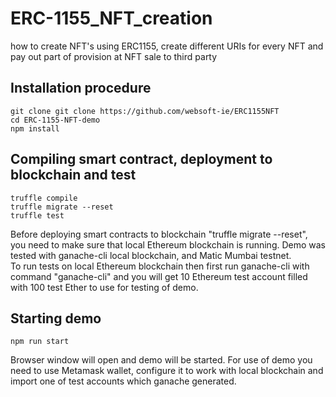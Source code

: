 # ERC-1155_NFT_creation
how to create NFT's using ERC1155, create different URIs for every NFT and pay out part of provision at NFT sale to third party
## Installation procedure
```shell
git clone git clone https://github.com/websoft-ie/ERC1155NFT
cd ERC-1155-NFT-demo
npm install
```
## Compiling smart contract, deployment to blockchain and test
```shell
truffle compile
truffle migrate --reset
truffle test
```
Before deploying smart contracts to blockchain "truffle migrate --reset", you need to make sure that local Ethereum blockchain is running.
Demo was tested with ganache-cli local blockchain, and Matic Mumbai testnet. <br/>
To run tests on local Ethereum blockchain then first run ganache-cli with command "ganache-cli"
and you will get 10 Ethereum test account filled with 100 test Ether to use for testing of demo.
## Starting demo
```shell
npm run start
```
Browser window will open and demo will be started. For use of demo you need to use Metamask wallet,
configure it to work with local blockchain and import one of test accounts which ganache generated.
